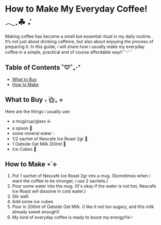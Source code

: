 # How to Make My Everyday Coffee!𓂃.☘︎ ݁˖
Making coffee has become a small but essential ritual in my daily routine. It’s not just about drinking caffeine, but also about enjoying the process of preparing it. In this guide, i will share how i usually make my everyday coffee in a simple, practical and of course affordable way!!˶ᵔᵕᵔ˶

## Table of Contents ˚♡˚₊‧⁺
- [What to Buy](#What-to-Buy)
- [How to Make](#How-to-Make)

## What to Buy ˖ִ ࣪⚝₊ ⊹
Here are the things i usually use:
- a mug/cup/glass ☕
- a spoon 🥄
- some mineral water 💧
- 1/2 sachet of Nescafe Ice Roast 2gr 🍵
- 1 Oatside Oat Milk 200ml 🥛
- Ice Cubes 🧊

## How to Make ⋆˙⟡
1. Put 1 sachet of Nescafe Ice Roast 2gr into a mug. (Sometimes when i want the coffee to be stronger, i use 2 sachets.)
2. Pour some water into the mug. (It's okay if the water is not hot, Nescafe Ice Roast will dissolve in cold water.)
3. Stir well.
4. Add some ice cubes
5. Pour in 200ml of Oatside Oat Milk. (I like it not too sugary, and this milk already sweet enough!)
6. My kind of everyday coffee is ready to boost my energy!!☕✨
